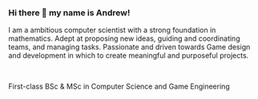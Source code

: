 ### Hi there 👋 my name is Andrew!

<!--
**AndyOrv/AndyOrv** is a ✨ _special_ ✨ repository because its `README.md` (this file) appears on your GitHub profile.

Here are some ideas to get you started:

- 🔭 I’m currently working on ...
- 🌱 I’m currently learning ...
- 👯 I’m looking to collaborate on ...
- 🤔 I’m looking for help with ...
- 💬 Ask me about ...
- 📫 How to reach me: ...
- 😄 Pronouns: ...
- ⚡ Fun fact: ...
-->

I am a ambitious computer scientist with a strong foundation in mathematics. Adept at proposing new ideas, guiding and coordinating teams, and managing tasks. Passionate and driven towards Game design and development in which to create meaningful and purposeful projects.

​

First-class BSc & MSc in Computer Science and Game Engineering
